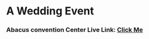 # A Wedding Event
### Abacus convention Center Live Link: [Click Me](https://mdrehanali.github.io/A_Wedding_Event/)